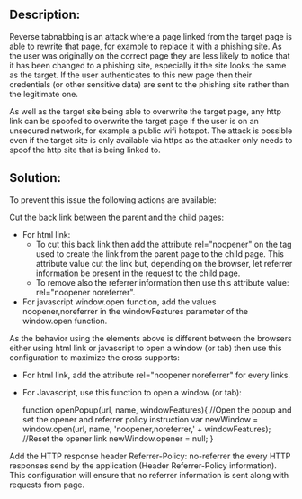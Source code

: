 ## Description:

Reverse tabnabbing is an attack where a page linked from the target page is able to rewrite that page, 
for example to replace it with a phishing site. As the user was originally on the correct page they are 
less likely to notice that it has been changed to a phishing site, especially it the site looks the same as the target. 
If the user authenticates to this new page then their credentials (or other sensitive data) are sent to the phishing site 
rather than the legitimate one.

As well as the target site being able to overwrite the target page, any http link can be spoofed to overwrite the target 
page if the user is on an unsecured network, for example a public wifi hotspot. The attack is possible even if the target 
site is only available via https as the attacker only needs to spoof the http site that is being linked to.

## Solution:

To prevent this issue the following actions are available:

Cut the back link between the parent and the child pages:
 - For html link:
   * To cut this back link then add the attribute rel="noopener" on the 
     tag used to create the link from the parent page to the child page. 
     This attribute value cut the link but, depending on the browser, let referrer
     information be present in the request to the child page.
   * To remove also the referrer information then use this attribute value: rel="noopener noreferrer".
 - For javascript window.open function, add the values noopener,noreferrer in the windowFeatures parameter of the window.open function.

As the behavior using the elements above is different between the browsers either using html 
link or javascript to open a window (or tab) then use this configuration to maximize the cross supports:

* For html link, add the attribute rel="noopener noreferrer" for every links.
* For Javascript, use this function to open a window (or tab):

  function openPopup(url, name, windowFeatures){
    //Open the popup and set the opener and referrer policy instruction
    var newWindow = window.open(url, name, 'noopener,noreferrer,' + windowFeatures);
    //Reset the opener link
    newWindow.opener = null;
  }
  
Add the HTTP response header Referrer-Policy: no-referrer the every HTTP responses send by the application
(Header Referrer-Policy information). This configuration will ensure that no referrer information is sent 
along with requests from page.
